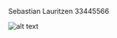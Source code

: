 Sebastian Lauritzen
33445566

![alt text](https://github.com/slauritzen@connect.ust.hk/comp3111-lab-2023s/blob/master/screenshot.png?raw=true)